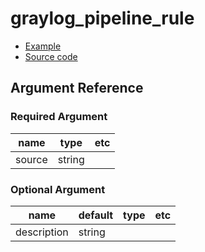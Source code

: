 # graylog_pipeline_rule

* [Example](../../examples/v0.12/pipeline.tf)
* [Source code](../../graylog/terraform/resource_pipeline_rule.go)

## Argument Reference

### Required Argument

name | type | etc
--- | --- | ---
source | string |

### Optional Argument

name | default | type | etc
--- | --- | --- | ---
description | string |
